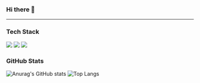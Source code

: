 ### Hi there 👋
---

<h3>Tech Stack</h3>
<p>
  <img src="https://img.shields.io/badge/Visual%20Studio%20Code-0078d7.svg?style=for-the-badge&logo=visual-studio-code&logoColor=white"/>&nbsp<img src="https://img.shields.io/badge/Docker-2496ED?style=for-the-badge&logo=Docker&logoColor=white"/>&nbsp<img src="https://img.shields.io/badge/Jenkins-D24939?style=for-the-badge&logo=Jenkins&logoColor=white"/>
</p>

<h3>GitHub Stats</h3>

![Anurag's GitHub stats](https://github-readme-stats.vercel.app/api?username=victor-timoshin&theme=gruvbox&count_private=true&show_icons=true&hide=contribs)
![Top Langs](https://github-readme-stats.vercel.app/api/top-langs/?username=victor-timoshin&theme=gruvbox&layout=compact)
